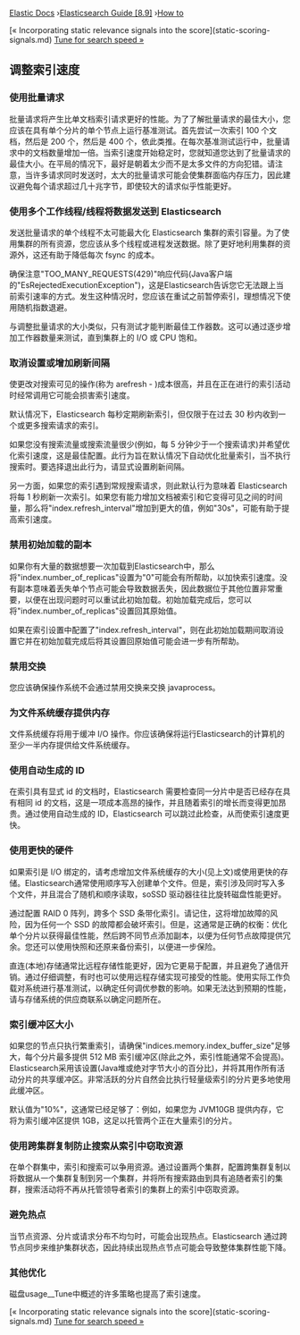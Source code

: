 

[Elastic Docs](/guide/) ›[Elasticsearch Guide [8.9]](index.md) ›[How
to](how-to.md)

[« Incorporating static relevance signals into the score](static-scoring-
signals.md) [Tune for search speed »](tune-for-search-speed.md)

## 调整索引速度

### 使用批量请求

批量请求将产生比单文档索引请求更好的性能。为了了解批量请求的最佳大小，您应该在具有单个分片的单个节点上运行基准测试。首先尝试一次索引 100 个文档，然后是 200 个，然后是 400 个，依此类推。在每次基准测试运行中，批量请求中的文档数量增加一倍。当索引速度开始稳定时，您就知道您达到了批量请求的最佳大小。在平局的情况下，最好是朝着太少而不是太多文件的方向犯错。请注意，当许多请求同时发送时，太大的批量请求可能会使集群面临内存压力，因此建议避免每个请求超过几十兆字节，即使较大的请求似乎性能更好。

### 使用多个工作线程/线程将数据发送到 Elasticsearch

发送批量请求的单个线程不太可能最大化 Elasticsearch 集群的索引容量。为了使用集群的所有资源，您应该从多个线程或进程发送数据。除了更好地利用集群的资源外，这还有助于降低每次 fsync 的成本。

确保注意"TOO_MANY_REQUESTS(429)"响应代码(Java客户端的"EsRejectedExecutionException")，这是Elasticsearch告诉您它无法跟上当前索引速率的方式。发生这种情况时，您应该在重试之前暂停索引，理想情况下使用随机指数退避。

与调整批量请求的大小类似，只有测试才能判断最佳工作器数。这可以通过逐步增加工作器数量来测试，直到集群上的 I/O 或 CPU 饱和。

### 取消设置或增加刷新间隔

使更改对搜索可见的操作(称为 arefresh \- )成本很高，并且在正在进行的索引活动时经常调用它可能会损害索引速度。

默认情况下，Elasticsearch 每秒定期刷新索引，但仅限于在过去 30 秒内收到一个或更多搜索请求的索引。

如果您没有搜索流量或搜索流量很少(例如，每 5 分钟少于一个搜索请求)并希望优化索引速度，这是最佳配置。此行为旨在默认情况下自动优化批量索引，当不执行搜索时。要选择退出此行为，请显式设置刷新间隔。

另一方面，如果您的索引遇到常规搜索请求，则此默认行为意味着 Elasticsearch 将每 1 秒刷新一次索引。如果您有能力增加文档被索引和它变得可见之间的时间量，那么将"index.refresh_interval"增加到更大的值，例如"30s"，可能有助于提高索引速度。

### 禁用初始加载的副本

如果你有大量的数据想要一次加载到Elasticsearch中，那么将"index.number_of_replicas"设置为"0"可能会有所帮助，以加快索引速度。没有副本意味着丢失单个节点可能会导致数据丢失，因此数据位于其他位置非常重要，以便在出现问题时可以重试此初始加载。初始加载完成后，您可以将"index.number_of_replicas"设置回其原始值。

如果在索引设置中配置了"index.refresh_interval"，则在此初始加载期间取消设置它并在初始加载完成后将其设置回原始值可能会进一步有所帮助。

### 禁用交换

您应该确保操作系统不会通过禁用交换来交换 javaprocess。

### 为文件系统缓存提供内存

文件系统缓存将用于缓冲 I/O 操作。你应该确保将运行Elasticsearch的计算机的至少一半内存提供给文件系统缓存。

### 使用自动生成的 ID

在索引具有显式 id 的文档时，Elasticsearch 需要检查同一分片中是否已经存在具有相同 id 的文档，这是一项成本高昂的操作，并且随着索引的增长而变得更加昂贵。通过使用自动生成的 ID，Elasticsearch 可以跳过此检查，从而使索引速度更快。

### 使用更快的硬件

如果索引是 I/O 绑定的，请考虑增加文件系统缓存的大小(见上文)或使用更快的存储。Elasticsearch通常使用顺序写入创建单个文件。但是，索引涉及同时写入多个文件，并且混合了随机和顺序读取，soSSD 驱动器往往比旋转磁盘性能更好。

通过配置 RAID 0 阵列，跨多个 SSD 条带化索引。请记住，这将增加故障的风险，因为任何一个 SSD 的故障都会破坏索引。但是，这通常是正确的权衡：优化单个分片以获得最佳性能，然后跨不同节点添加副本，以便为任何节点故障提供冗余。您还可以使用快照和还原来备份索引，以便进一步保险。

直连(本地)存储通常比远程存储性能更好，因为它更易于配置，并且避免了通信开销。通过仔细调整，有时也可以使用远程存储实现可接受的性能。使用实际工作负载对系统进行基准测试，以确定任何调优参数的影响。如果无法达到预期的性能，请与存储系统的供应商联系以确定问题所在。

### 索引缓冲区大小

如果您的节点只执行繁重索引，请确保"indices.memory.index_buffer_size"足够大，每个分片最多提供 512 MB 索引缓冲区(除此之外，索引性能通常不会提高)。Elasticsearch采用该设置(Java堆或绝对字节大小的百分比)，并将其用作所有活动分片的共享缓冲区。非常活跃的分片自然会比执行轻量级索引的分片更多地使用此缓冲区。

默认值为"10%"，这通常已经足够了：例如，如果您为 JVM10GB 提供内存，它将为索引缓冲区提供 1GB，这足以托管两个正在大量索引的分片。

### 使用跨集群复制防止搜索从索引中窃取资源

在单个群集中，索引和搜索可以争用资源。通过设置两个集群，配置跨集群复制以将数据从一个集群复制到另一个集群，并将所有搜索路由到具有追随者索引的集群，搜索活动将不再从托管领导者索引的集群上的索引中窃取资源。

### 避免热点

当节点资源、分片或请求分布不均匀时，可能会出现热点。Elasticsearch 通过跨节点同步来维护集群状态，因此持续出现热点节点可能会导致整体集群性能下降。

### 其他优化

磁盘usage__Tune中概述的许多策略也提高了索引速度。

[« Incorporating static relevance signals into the score](static-scoring-
signals.md) [Tune for search speed »](tune-for-search-speed.md)
